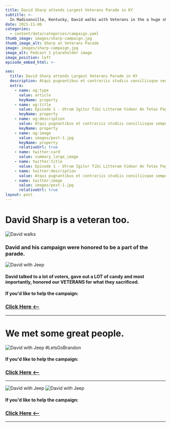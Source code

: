 ```yaml
---
title: David Sharp attends Largest Veterans Parade in KY
subtitle: >-
  In Madisonville, Kentucky, David walks with Veterans in the a huge showing of support for our nations' heroes.
date: 2021-11-06
categories:
  - content/data/categories/campaign.yaml
thumb_image: images/sharp-campaign.jpg
thumb_image_alt: Sharp at Veterans Parade
image: images/sharp-campaign.jpg
image_alt: Podcast 1 placeholder image
image_position: left
episode_embed_html: >-

seo:
  title: David Sharp attends Largest Veterans Parade in KY
  description: Atqui pugnantibus et contrariis studiis consiliisque semper utens nihil
  extra:
    - name: og:type
      value: article
      keyName: property
    - name: og:title
      value: Episode 1 - Utrum Igitur Tibi Litteram Videor An Totas Paginas
      keyName: property
    - name: og:description
      value: Atqui pugnantibus et contrariis studiis consiliisque semper utens nihil
      keyName: property
    - name: og:image
      value: images/post-1.jpg
      keyName: property
      relativeUrl: true
    - name: twitter:card
      value: summary_large_image
    - name: twitter:title
      value: Episode 1 - Utrum Igitur Tibi Litteram Videor An Totas Paginas
    - name: twitter:description
      value: Atqui pugnantibus et contrariis studiis consiliisque semper utens nihil
    - name: twitter:image
      value: images/post-1.jpg
      relativeUrl: true
layout: post
---
```

# David Sharp is a veteran too.
![David walks](/images/david-walks.jpg)

### David and his campaign were honored to be a part of the parade.


![David with Jeep](/images/notforgot.jpg)
#### David talked to a lot of voters, gave out a LOT of candy and most importantly, honored our VETERANS for what they sacrificed.

#### If you'd like to help the campaign:
### [ Click Here <--](/support)
<hr>

# We met some great people.

![David with Jeep](/images/letsgobrandon.jpg)
#LetsGoBrandon

#### If you'd like to help the campaign:
### [ Click Here <--](/support)
<hr>

![David with Jeep](/images/davidjeep.jpg)
![David with Jeep](/images/david-veterans-talking.jpg)

#### If you'd like to help the campaign:
### [ Click Here <--](/support)
<hr>
